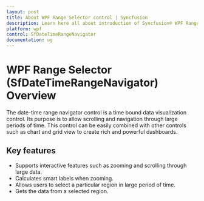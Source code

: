 ```yaml
---
layout: post
title: About WPF Range Selector control | Syncfusion
description: Learn here all about introduction of Syncfusion® WPF Range Selector (SfDateTimeRangeNavigator) control, its elements and more.
platform: wpf
control: SfDateTimeRangeNavigator
documentation: ug
---
```


# WPF Range Selector (SfDateTimeRangeNavigator) Overview

The date-time range navigator control is a time bound data visualization control. Its purpose is to allow scrolling and navigation through large periods of time. This control can be easily combined with other controls such as chart and grid view to create rich and powerful dashboards.

## Key features

* Supports interactive features such as zooming and scrolling through large data.
* Calculates smart labels when zooming.
* Allows users to select a particular region in large period of time.
* Gets the data from a selected region. 